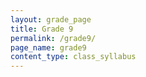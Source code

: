 ```yaml
---
layout: grade_page
title: Grade 9
permalink: /grade9/
page_name: grade9
content_type: class_syllabus
---
```

